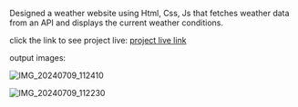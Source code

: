Designed  a weather website using Html, Css, Js that fetches weather data from an API and displays the current weather conditions.

click the link to see project live:
[project live link](https://lavanyamargam.github.io/Bharath_internship_Webdevelopement_Weather_website/)

output images:

![IMG_20240709_112410](https://github.com/Lavanyamargam/Bharath_internship_Webdevelopement_Weather_website/assets/168348809/fc931ccf-6899-4263-ac24-72e8172847ed)




![IMG_20240709_112230](https://github.com/Lavanyamargam/Bharath_internship_Webdevelopement_Weather_website/assets/168348809/99250be1-7698-4f7e-8104-de8b1a7ad814)
